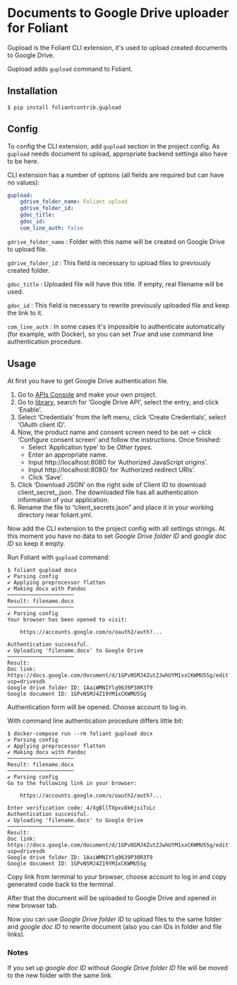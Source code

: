 # Documents to Google Drive uploader for Foliant

Gupload is the Foliant CLI extension, it's used to upload created documents to Google Drive.

Gupload adds `gupload` command to Foliant.


## Installation

```shell
$ pip install foliantcontrib.gupload
```


## Config

To config the CLI extension, add `gupload` section in the project config. As `gupload` needs document to upload, appropriate backend settings also have to be here.

CLI extension has a number of options (all fields are required but can have no values):

```yaml
gupload:
    gdrive_folder_name: Foliant upload
    gdrive_folder_id:
    gdoc_title:
    gdoc_id:
    com_line_auth: false
```

`gdrive_folder_name`
:   Folder with this name will be created on Google Drive to upload file.

`gdrive_folder_id`
:   This field is necessary to upload files to previously created folder.

`gdoc_title`
:   Uploaded file will have this title. If empty, real filename will be used.

`gdoc_id`
:   This field is necessary to rewrite previously uploaded file and keep the link to it.

`com_line_auth`
:   In some cases it's impossible to authenticate automatically (for example, with Docker), so you can set *True* and use command line authentication procedure.


## Usage

At first you have to get Google Drive authentication file.

1. Go to [APIs Console](https://console.developers.google.com/cloud-resource-manager) and make your own project.
2. Go to [library](https://console.developers.google.com/apis/library), search for ‘Google Drive API’, select the entry, and click ‘Enable’.
3. Select ‘Credentials’ from the left menu, click ‘Create Credentials’, select ‘OAuth client ID’.
4. Now, the product name and consent screen need to be set -> click ‘Configure consent screen’ and follow the instructions. Once finished:
    - Select ‘Application type’ to be *Other types*.
    - Enter an appropriate name.
    - Input http://localhost:8080 for ‘Authorized JavaScript origins’.
    - Input http://localhost:8080/ for ‘Authorized redirect URIs’.
    - Click ‘Save’.
5. Click ‘Download JSON’ on the right side of Client ID to download client_secret_<really long ID>.json. The downloaded file has all authentication information of your application.
6. Rename the file to “client_secrets.json” and place it in your working directory near foliant.yml.

Now add the CLI extension to the project config with all settings strings. At this moment you have no data to set *Google Drive folder ID* and *google doc ID* so keep it empty.

Run Foliant with `gupload` command:

```shell
$ foliant gupload docx
✔ Parsing config
✔ Applying preprocessor flatten
✔ Making docx with Pandoc
─────────────────────
Result: filename.docx
─────────────────────
✔ Parsing config
Your browser has been opened to visit:

    https://accounts.google.com/o/oauth2/auth?...

Authentication successful.
✔ Uploading 'filename.docx' to Google Drive
─────────────────────
Result:
Doc link: https://docs.google.com/document/d/1GPvNSMJ4ZutZJwhUYM1xxCKWMU5Sg/edit?usp=drivesdk
Google drive folder ID: 1AaiWMNIYlq9639P30R3T9
Google document ID: 1GPvNSMJ4Z19YM1xCKWMU5Sg
```

Authentication form will be opened. Choose account to log in.

With command line authentication procedure differs little bit:

```
$ docker-compose run --rm foliant gupload docx
✔ Parsing config
✔ Applying preprocessor flatten
✔ Making docx with Pandoc
─────────────────────
Result: filename.docx
─────────────────────
✔ Parsing config
Go to the following link in your browser:

    https://accounts.google.com/o/oauth2/auth?...

Enter verification code: 4/XgBllTXpxv8kKjsiTxLc
Authentication successful.
✔ Uploading 'filename.docx' to Google Drive
─────────────────────
Result:
Doc link: https://docs.google.com/document/d/1GPvNSMJ4ZutZJwhUYM1xxCKWMU5Sg/edit?usp=drivesdk
Google drive folder ID: 1AaiWMNIYlq9639P30R3T9
Google document ID: 1GPvNSMJ4Z19YM1xCKWMU5Sg
```

Copy link from terminal to your browser, choose account to log in and copy generated code back to the terminal.

After that the document will be uploaded to Google Drive and opened in new browser tab.

Now you can use *Google Drive folder ID* to upload files to the same folder and *google doc ID* to rewrite document (also you can IDs in folder and file links).

### Notes

If you set up *google doc ID* without *Google Drive folder ID* file will be moved to the new folder with the same link.
